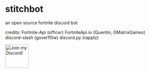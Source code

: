 # stitchbot
an open source fortnite discord bot

credits:
Fortnite-Api (officer)
FortniteApi.io (Quentin, GMatrixGames)
discord-slash (goverfl0w)
discord.py (rapptz)

<a target="_blank" href="discord.gg/noteason" title="Join our Discord!">
<img draggable="false" src="https://discordapp.com/api/guilds/852759507036667914/widget.png?style=banner2" height="76px" draggable="false" alt="Join my Discord!">
</a>
